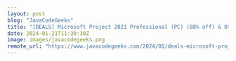 ```yaml
---
layout: post
blog: "JavaCodeGeeks"
title: "[DEALS] Microsoft Project 2021 Professional (PC) (88% off) & Other Deals Up To 98% Off – Offers End Soon!"
date: 2024-01-21T11:30:30Z
image: images/javacodegeeks.png
remote_url: "https://www.javacodegeeks.com/2024/01/deals-microsoft-project-2021-professional-pc-88-off-other-deals-up-to-98-off-offers-end-soon.html"
---
```

